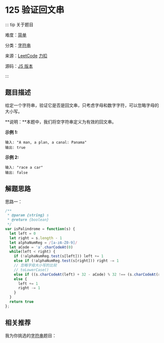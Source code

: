 # 125 验证回文串

::: tip 关于题目

难度：[简单](/solution/easy/)

分类：[字符串](/art/string.html)

来源：[LeetCode](https://leetcode.com/problems/valid-palindrome/)  [力扣](https://leetcode-cn.com/problems/valid-palindrome/)

源码：[JS 版本](https://github.com/swpuLeo/cattle/blob/master/src/easy/ValidPalindrome.js)

:::



## 题目描述

给定一个字符串，验证它是否是回文串，只考虑字母和数字字符，可以忽略字母的大小写。

**说明：**本题中，我们将空字符串定义为有效的回文串。

**示例 1:**

```
输入: "A man, a plan, a canal: Panama"
输出: true
```

**示例 2:**

```
输入: "race a car"
输出: false
```



## 解题思路

思路一：

```js
/**
 * @param {string} s
 * @return {boolean}
 */
var isPalindrome = function(s) {
  let left = 0
  let right = s.length - 1
  let alphaNumReg = /[a-zA-Z0-9]/
  let aCode = 'a'.charCodeAt(0)
  while(left < right) {
    if (!alphaNumReg.test(s[left])) left += 1
    else if (!alphaNumReg.test(s[right])) right -= 1
    // 忽略字母大小写的比较
    // toLowerCase()
    else if ((s.charCodeAt(left) + 32 - aCode) % 32 !== (s.charCodeAt(right) + 32 - aCode) % 32) return false
    else {
      left += 1
      right -= 1
    }
  }
  return true
};
```



## 相关推荐

我为你挑选的[字符串](/art/string.html)题目：
